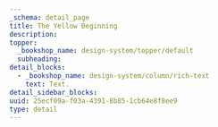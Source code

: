 ```yaml
---
_schema: detail_page
title: The Yellow Beginning
description:
topper:
  _bookshop_name: design-system/topper/default
  subheading:
detail_blocks:
  - _bookshop_name: design-system/column/rich-text
    text: Text.
detail_sidebar_blocks:
uuid: 25ecf09a-f03a-4391-8b85-1cb64e8f8ee9
type: detail
---
```

